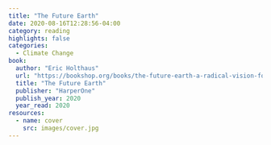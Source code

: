 ```yaml
---
title: "The Future Earth"
date: 2020-08-16T12:28:56-04:00
category: reading
highlights: false
categories:
  - Climate Change
book:
  author: "Eric Holthaus"
  url: "https://bookshop.org/books/the-future-earth-a-radical-vision-for-what-s-possible-in-the-age-of-warming/9780062883162" 
  title: "The Future Earth"
  publisher: "HarperOne"
  publish_year: 2020
  year_read: 2020
resources:
  - name: cover
    src: images/cover.jpg
---
```


